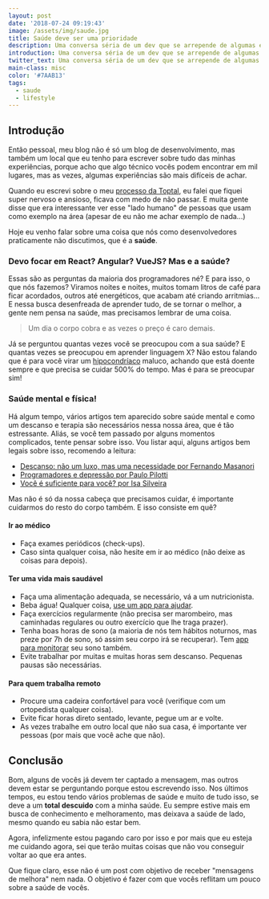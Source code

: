 ```yaml
---
layout: post
date: '2018-07-24 09:19:43'
image: /assets/img/saude.jpg
title: Saúde deve ser uma prioridade
description: Uma conversa séria de um dev que se arrepende de algumas escolhas.
introduction: Uma conversa séria de um dev que se arrepende de algumas escolhas.
twitter_text: Uma conversa séria de um dev que se arrepende de algumas escolhas.
main-class: misc
color: '#7AAB13'
tags:
  - saude
  - lifestyle
---
```

## Introdução

Então pessoal, meu blog não é só um blog de desenvolvimento, mas também um local que eu tenho para escrever sobre tudo das minhas experiências, porque acho que algo técnico vocês podem encontrar em mil lugares, mas as vezes, algumas experiências são mais difíceis de achar.

Quando eu escrevi sobre o meu [processo da Toptal](https://willianjusten.com.br/meu-processo-para-a-toptal/), eu falei que fiquei super nervoso e ansioso, ficava com medo de não passar. E muita gente disse que era interessante ver esse "lado humano" de pessoas que usam como exemplo na área (apesar de eu não me achar exemplo de nada...)

Hoje eu venho falar sobre uma coisa que nós como desenvolvedores praticamente não discutimos, que é a **saúde**.

### Devo focar em React? Angular? VueJS? Mas e a saúde?

Essas são as perguntas da maioria dos programadores né? E para isso, o que nós fazemos? Viramos noites e noites, muitos tomam litros de café para ficar acordados, outros até energéticos, que acabam até criando arritmias... E nessa busca desenfreada de aprender tudo, de se tornar o melhor, a gente nem pensa na saúde, mas precisamos lembrar de uma coisa.

> Um dia o corpo cobra e as vezes o preço é caro demais.

Já se perguntou quantas vezes você se preocupou com a sua saúde? E quantas vezes se preocupou em aprender linguagem X? Não estou falando que é para você virar um  [hipocondríaco](https://pt.wikipedia.org/wiki/Hipocondria) maluco, achando que está doente sempre e que precisa se cuidar 500% do tempo. Mas é para se preocupar sim!

### Saúde mental e física!

Há algum tempo, vários artigos tem aparecido sobre saúde mental e como um descanso e terapia são necessários nessa nossa área, que é tão estressante. Aliás, se você tem passado por alguns momentos complicados, tente pensar sobre isso. Vou listar aqui, alguns artigos bem legais sobre isso, recomendo a leitura:

- [Descanso: não um luxo, mas uma necessidade por Fernando Masanori](https://medium.com/@fmasanori/descanso-n%C3%A3o-um-luxo-mas-uma-necessidade-5be23cdecb31)
- [Programadores e depressão por Paulo Pilotti](https://medium.com/brasil/programadores-e-depressao-30043d2972b5)
- [Você é suficiente para você? por Isa Silveira](https://medium.com/@isabellasilveira/voc%C3%AA-%C3%A9-suficiente-pra-voc%C3%AA-809a0d35516b)

Mas não é só da nossa cabeça que precisamos cuidar, é importante cuidarmos do resto do corpo também. E isso consiste em quê?

#### Ir ao médico

- Faça exames periódicos (check-ups).
- Caso sinta qualquer coisa, não hesite em ir ao médico (não deixe as coisas para depois).

#### Ter uma vida mais saudável

- Faça uma alimentação adequada, se necessário, vá a um nutricionista.
- Beba água! Qualquer coisa, [use um app para ajudar](https://www.ativosaude.com/saude/6-aplicativos-que-te-lembram-de-beber-agua/).
- Faça exercícios regularmente (não precisa ser marombeiro, mas caminhadas regulares ou outro exercício que lhe traga prazer).
- Tenha boas horas de sono (a maioria de nós tem hábitos noturnos, mas preze por 7h de sono, só assim seu corpo irá se recuperar). Tem [app para monitorar](https://www.sleepcycle.com/) seu sono também.
- Evite trabalhar por muitas e muitas horas sem descanso. Pequenas pausas são necessárias.

#### Para quem trabalha remoto

- Procure uma cadeira confortável para você (verifique com um ortopedista qualquer coisa).
- Evite ficar horas direto sentado, levante, pegue um ar e volte.
- As vezes trabalhe em outro local que não sua casa, é importante ver pessoas (por mais que você ache que não).

## Conclusão

Bom, alguns de vocês já devem ter captado a mensagem, mas outros devem estar se perguntando porque estou escrevendo isso. Nos últimos tempos, eu estou tendo vários problemas de saúde e muito de tudo isso, se deve a um **total descuido** com a minha saúde. Eu sempre estive mais em busca de conhecimento e melhoramento, mas deixava a saúde de lado, mesmo quando eu sabia não estar bem.

Agora, infelizmente estou pagando caro por isso e por mais que eu esteja me cuidando agora, sei que terão muitas coisas que não vou conseguir voltar ao que era antes. 

Que fique claro, esse não é um post com objetivo de receber "mensagens de melhora" nem nada. O objetivo é fazer com que vocês reflitam um pouco sobre a saúde de vocês.
